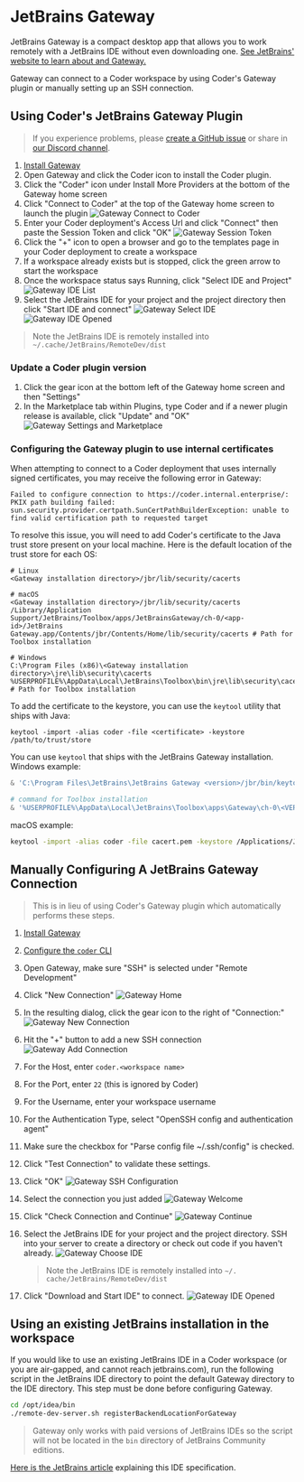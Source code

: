 # JetBrains Gateway

JetBrains Gateway is a compact desktop app that allows you to work remotely with
a JetBrains IDE without even downloading one. [See JetBrains' website to learn
about and Gateway.](https://www.jetbrains.com/remote-development/gateway/)

Gateway can connect to a Coder workspace by using Coder's Gateway plugin or
manually setting up an SSH connection.

## Using Coder's JetBrains Gateway Plugin

> If you experience problems, please [create a GitHub
> issue](https://github.com/coder/coder/issues) or share in [our Discord
> channel](https://discord.gg/coder).

1. [Install Gateway](https://www.jetbrains.com/help/idea/jetbrains-gateway.html)
1. Open Gateway and click the Coder icon to install the Coder plugin.
1. Click the "Coder" icon under Install More Providers at the bottom of the
   Gateway home screen
1. Click "Connect to Coder" at the top of the Gateway home screen to launch the
   plugin
   ![Gateway Connect to Coder](../images/gateway/plugin-connect-to-coder.png)
1. Enter your Coder deployment's Access Url and click "Connect" then paste the Session Token and click "OK"
   ![Gateway Session Token](../images/gateway/plugin-session-token.png)
1. Click the "+" icon to open a browser and go to the templates page in your
   Coder deployment to create a workspace
1. If a workspace already exists but is stopped, click the green arrow to start
   the workspace
1. Once the workspace status says Running, click "Select IDE and Project"
   ![Gateway IDE List](../images/gateway/plugin-select-ide.png)
1. Select the JetBrains IDE for your project and the project directory then
   click "Start IDE and connect" ![Gateway Select IDE](../images/gateway/plugin-ide-list.png)
   ![Gateway IDE Opened](../images/gateway/gateway-intellij-opened.png)

> Note the JetBrains IDE is remotely installed into
> `~/.cache/JetBrains/RemoteDev/dist`

### Update a Coder plugin version

1. Click the gear icon at the bottom left of the Gateway home screen and then
   "Settings"
1. In the Marketplace tab within Plugins, type Coder and if a newer plugin
   release is available, click "Update" and "OK"
   ![Gateway Settings and Marketplace](../images/gateway/plugin-settings-marketplace.png)

### Configuring the Gateway plugin to use internal certificates

When attempting to connect to a Coder deployment that uses internally signed
certificates, you may receive the following error in Gateway:

```console
Failed to configure connection to https://coder.internal.enterprise/: PKIX path building failed: sun.security.provider.certpath.SunCertPathBuilderException: unable to find valid certification path to requested target
```

To resolve this issue, you will need to add Coder's certificate to the Java
trust store present on your local machine. Here is the default location of the
trust store for each OS:

```console
# Linux
<Gateway installation directory>/jbr/lib/security/cacerts

# macOS
<Gateway installation directory>/jbr/lib/security/cacerts
/Library/Application Support/JetBrains/Toolbox/apps/JetBrainsGateway/ch-0/<app-id>/JetBrains Gateway.app/Contents/jbr/Contents/Home/lib/security/cacerts # Path for Toolbox installation

# Windows
C:\Program Files (x86)\<Gateway installation directory>\jre\lib\security\cacerts
%USERPROFILE%\AppData\Local\JetBrains\Toolbox\bin\jre\lib\security\cacerts # Path for Toolbox installation
```

To add the certificate to the keystore, you can use the `keytool` utility that
ships with Java:

```console
keytool -import -alias coder -file <certificate> -keystore /path/to/trust/store
```

You can use `keytool` that ships with the JetBrains Gateway installation.
Windows example:

```powershell
& 'C:\Program Files\JetBrains\JetBrains Gateway <version>/jbr/bin/keytool.exe' 'C:\Program Files\JetBrains\JetBrains Gateway <version>/jre/lib/security/cacerts' -import -alias coder -file <cert>

# command for Toolbox installation
& '%USERPROFILE%\AppData\Local\JetBrains\Toolbox\apps\Gateway\ch-0\<VERSION>\jbr\bin\keytool.exe' '%USERPROFILE%\AppData\Local\JetBrains\Toolbox\bin\jre\lib\security\cacerts' -import -alias coder -file <cert>
```

macOS example:

```sh
keytool -import -alias coder -file cacert.pem -keystore /Applications/JetBrains\ Gateway.app/Contents/jbr/Contents/Home/lib/security/cacerts
```

## Manually Configuring A JetBrains Gateway Connection

> This is in lieu of using Coder's Gateway plugin which automatically performs
> these steps.

1. [Install Gateway](https://www.jetbrains.com/help/idea/jetbrains-gateway.html)
1. [Configure the `coder` CLI](../ides.md#ssh-configuration)
1. Open Gateway, make sure "SSH" is selected under "Remote Development"
1. Click "New Connection"
    ![Gateway Home](../images/gateway/gateway-home.png)
1. In the resulting dialog, click the gear icon to the right of "Connection:"
   ![Gateway New Connection](../images/gateway/gateway-new-connection.png)
1. Hit the "+" button to add a new SSH connection
   ![Gateway Add Connection](../images/gateway/gateway-add-ssh-configuration.png)

1. For the Host, enter `coder.<workspace name>`
1. For the Port, enter `22` (this is ignored by Coder)
1. For the Username, enter your workspace username
1. For the Authentication Type, select "OpenSSH config and authentication agent"
1. Make sure the checkbox for "Parse config file ~/.ssh/config" is checked.
1. Click "Test Connection" to validate these settings.
1. Click "OK"
   ![Gateway SSH Configuration](../images/gateway/gateway-create-ssh-configuration.png)
1. Select the connection you just added
   ![Gateway Welcome](../images/gaGteway/gateway-welcome.png)
1. Click "Check Connection and Continue"
   ![Gateway Continue](../images/gateway/gateway-continue.png)
1. Select the JetBrains IDE for your project and the project directory. SSH into
   your server to create a directory or check out code if you haven't already.
   ![Gateway Choose IDE](../images/gateway/gateway-choose-ide.png)
   > Note the JetBrains IDE is remotely installed into `~/.
cache/JetBrains/RemoteDev/dist`
1. Click "Download and Start IDE" to connect.
   ![Gateway IDE Opened](../images/gateway/gateway-intellij-opened.png)

## Using an existing JetBrains installation in the workspace

If you would like to use an existing JetBrains IDE in a Coder workspace (or you
are air-gapped, and cannot reach jetbrains.com), run the following script in the
JetBrains IDE directory to point the default Gateway directory to the IDE
directory. This step must be done before configuring Gateway.

```sh
cd /opt/idea/bin
./remote-dev-server.sh registerBackendLocationForGateway
```

> Gateway only works with paid versions of JetBrains IDEs so the script will not
> be located in the `bin` directory of JetBrains Community editions.

[Here is the JetBrains
article](https://www.jetbrains.com/help/idea/remote-development-troubleshooting.html#setup:~:text=Can%20I%20point%20Remote%20Development%20to%20an%20existing%20IDE%20on%20my%20remote%20server%3F%20Is%20it%20possible%20to%20install%20IDE%20manually%3F)
explaining this IDE specification.
